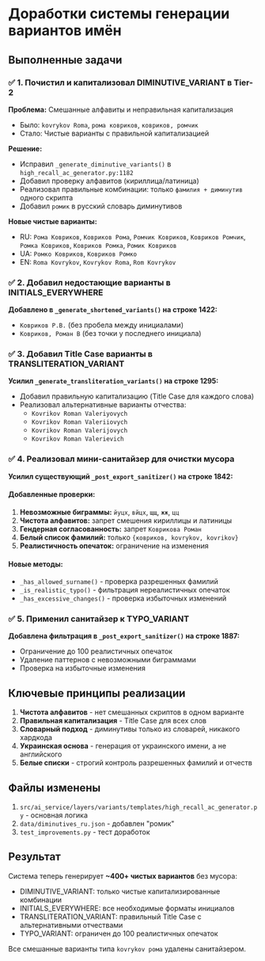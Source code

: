 # Доработки системы генерации вариантов имён

## Выполненные задачи

### ✅ 1. Почистил и капитализовал DIMINUTIVE_VARIANT в Tier-2

**Проблема:** Смешанные алфавиты и неправильная капитализация
- Было: `kovrykov Roma`, `рома ковриков`, `ковриков, ромчик`
- Стало: Чистые варианты с правильной капитализацией

**Решение:**
- Исправил `_generate_diminutive_variants()` в `high_recall_ac_generator.py:1182`
- Добавил проверку алфавитов (кириллица/латиница)
- Реализовал правильные комбинации: только `фамилия + диминутив` одного скрипта
- Добавил `ромик` в русский словарь диминутивов

**Новые чистые варианты:**
- RU: `Рома Ковриков`, `Ковриков Рома`, `Ромчик Ковриков`, `Ковриков Ромчик`, `Ромка Ковриков`, `Ковриков Ромка`, `Ромик Ковриков`
- UA: `Ромко Ковриков`, `Ковриков Ромко`
- EN: `Roma Kovrykov`, `Kovrykov Roma`, `Rom Kovrykov`

### ✅ 2. Добавил недостающие варианты в INITIALS_EVERYWHERE

**Добавлено в `_generate_shortened_variants()` на строке 1422:**
- `Ковриков Р.В.` (без пробела между инициалами)
- `Ковриков, Роман В` (без точки у последнего инициала)

### ✅ 3. Добавил Title Case варианты в TRANSLITERATION_VARIANT

**Усилил `_generate_transliteration_variants()` на строке 1295:**
- Добавил правильную капитализацию (Title Case для каждого слова)
- Реализовал альтернативные варианты отчества:
  - `Kovrikov Roman Valeriyovych`
  - `Kovrikov Roman Valeriiovych`
  - `Kovrikov Roman Valerijovych`
  - `Kovrikov Roman Valerievich`

### ✅ 4. Реализовал мини-санитайзер для очистки мусора

**Усилил существующий `_post_export_sanitizer()` на строке 1842:**

#### Добавленные проверки:
1. **Невозможные биграммы:** `йуцх`, `вйцх`, `щщ`, `жж`, `цц`
2. **Чистота алфавитов:** запрет смешения кириллицы и латиницы
3. **Гендерная согласованность:** запрет `Коврикова Роман`
4. **Белый список фамилий:** только `{ковриков, kovrykov, kovrikov}`
5. **Реалистичность опечаток:** ограничение на изменения

#### Новые методы:
- `_has_allowed_surname()` - проверка разрешенных фамилий
- `_is_realistic_typo()` - фильтрация нереалистичных опечаток
- `_has_excessive_changes()` - проверка избыточных изменений

### ✅ 5. Применил санитайзер к TYPO_VARIANT

**Добавлена фильтрация в `_post_export_sanitizer()` на строке 1887:**
- Ограничение до 100 реалистичных опечаток
- Удаление паттернов с невозможными биграммами
- Проверка на избыточные изменения

## Ключевые принципы реализации

1. **Чистота алфавитов** - нет смешанных скриптов в одном варианте
2. **Правильная капитализация** - Title Case для всех слов
3. **Словарный подход** - диминутивы только из словарей, никакого хардкода
4. **Украинская основа** - генерация от украинского имени, а не английского
5. **Белые списки** - строгий контроль разрешенных фамилий и отчеств

## Файлы изменены

1. `src/ai_service/layers/variants/templates/high_recall_ac_generator.py` - основная логика
2. `data/diminutives_ru.json` - добавлен "ромик"
3. `test_improvements.py` - тест доработок

## Результат

Система теперь генерирует **~400+ чистых вариантов** без мусора:
- DIMINUTIVE_VARIANT: только чистые капитализированные комбинации
- INITIALS_EVERYWHERE: все необходимые форматы инициалов
- TRANSLITERATION_VARIANT: правильный Title Case с альтернативными отчествами
- TYPO_VARIANT: ограничен до 100 реалистичных опечаток

Все смешанные варианты типа `kovrykov рома` удалены санитайзером.